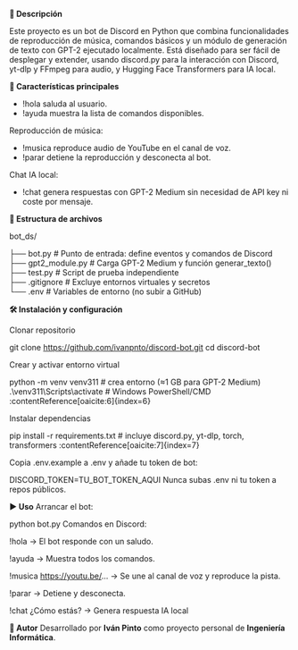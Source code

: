 **📄 Descripción**

Este proyecto es un bot de Discord en Python que combina funcionalidades de reproducción de música, comandos básicos y un módulo de generación de texto con GPT-2 ejecutado localmente. Está diseñado para ser fácil de desplegar y extender, usando discord.py para la interacción con Discord, yt-dlp y FFmpeg para audio, y Hugging Face Transformers para IA local.

**🚀 Características principales**

- !hola saluda al usuario.
- !ayuda muestra la lista de comandos disponibles. 

Reproducción de música:

- !musica <URL> reproduce audio de YouTube en el canal de voz.
- !parar detiene la reproducción y desconecta al bot. 

Chat IA local:

- !chat <mensaje> genera respuestas con GPT-2 Medium sin necesidad de API key ni coste por mensaje. 

**📁 Estructura de archivos**

bot_ds/

 ├── bot.py               # Punto de entrada: define eventos y comandos de Discord  
 ├── gpt2_module.py       # Carga GPT-2 Medium y función generar_texto()  
 ├── test.py              # Script de prueba independiente  
 ├── .gitignore           # Excluye entornos virtuales y secretos  
 └── .env                 # Variables de entorno (no subir a GitHub)  

**🛠️ Instalación y configuración**

Clonar repositorio

git clone https://github.com/ivanpnto/discord-bot.git
cd discord-bot

Crear y activar entorno virtual

python -m venv venv311              # crea entorno (≈1 GB para GPT-2 Medium)  
.\venv311\Scripts\activate          # Windows PowerShell/CMD :contentReference[oaicite:6]{index=6} 

Instalar dependencias

pip install -r requirements.txt     # incluye discord.py, yt-dlp, torch, transformers :contentReference[oaicite:7]{index=7}  

Copia .env.example a .env y añade tu token de bot:

DISCORD_TOKEN=TU_BOT_TOKEN_AQUI
Nunca subas .env ni tu token a repos públicos.

**▶️ Uso**
Arrancar el bot:

python bot.py
Comandos en Discord:

!hola → El bot responde con un saludo.

!ayuda → Muestra todos los comandos.

!musica https://youtu.be/... → Se une al canal de voz y reproduce la pista.

!parar → Detiene y desconecta.

!chat ¿Cómo estás? → Genera respuesta IA local 

**🙋 Autor**
Desarrollado por **Iván Pinto** como proyecto personal de **Ingeniería Informática**.
